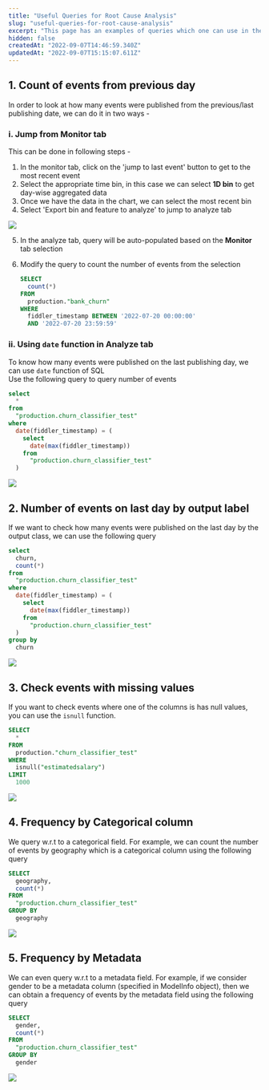 ```yaml
---
title: "Useful Queries for Root Cause Analysis"
slug: "useful-queries-for-root-cause-analysis"
excerpt: "This page has an examples of queries which one can use in the **Analyze** tab to perform Root Cause Analysis of an issue or look at various aspect of the data."
hidden: false
createdAt: "2022-09-07T14:46:59.340Z"
updatedAt: "2022-09-07T15:15:07.611Z"
---
```

## 1. Count of events from previous day

In order to look at how many events were published from the previous/last publishing date, we can do it in two ways - 

### i. Jump from **Monitor** tab

This can be done in following steps - 

1. In the monitor tab, click on the 'jump to last event' button to get to the most recent event 
2. Select the appropriate time bin, in this case we can select **1D bin** to get day-wise aggregated data
3. Once we have the data in the chart, we can select the most recent bin
4. Select 'Export bin and feature to analyze' to jump to analyze tab

![](https://files.readme.io/54545c9-1a.png)

5. In the analyze tab, query will be auto-populated based on the **Monitor** tab selection
6. Modify the query to count the number of events from the selection 

   ```sql
   SELECT
     count(*)
   FROM
     production."bank_churn"
   WHERE
     fiddler_timestamp BETWEEN '2022-07-20 00:00:00'
     AND '2022-07-20 23:59:59'
   ```

### ii. Using `date` function in Analyze tab

To know how many events were published on the last publishing day, we can use `date` function of SQL  
Use the following query to query number of events

```sql
select
  *
from
  "production.churn_classifier_test"
where
  date(fiddler_timestamp) = (
    select
      date(max(fiddler_timestamp))
    from
      "production.churn_classifier_test"
  )
```



![](https://files.readme.io/2676acb-2.png)

## 2. Number of events on last day by output label

If we want to check how many events were published on the last day by the output class, we can use the following query 

```sql SQL
select
  churn,
  count(*)
from
  "production.churn_classifier_test"
where
  date(fiddler_timestamp) = (
    select
      date(max(fiddler_timestamp))
    from
      "production.churn_classifier_test"
  )
group by 
  churn
```



![](https://files.readme.io/29e443f-3.png)

## 3. Check events with missing values

If you want to check events where one of the columns is has null values, you can use the `isnull` function. 

```sql
SELECT
  *
FROM
  production."churn_classifier_test"
WHERE
  isnull("estimatedsalary")
LIMIT
  1000
```



![](https://files.readme.io/43c2eac-4.png)

## 4. Frequency by Categorical column

We query w.r.t to a categorical field. For example, we can count the number of events by geography which is a categorical column using the following query 

```sql
SELECT
  geography,
  count(*)
FROM
  "production.churn_classifier_test"
GROUP BY
  geography

```



![](https://files.readme.io/cbc5c25-5.png)

## 5. Frequency by Metadata

We can even query w.r.t to a metadata field. For example, if we consider gender to be a metadata column (specified in ModelInfo object), then we can obtain a frequency of events by the metadata field using the following query 

```sql
SELECT
  gender,
  count(*)
FROM
  "production.churn_classifier_test"
GROUP BY
  gender

```



![](https://files.readme.io/4e5a79d-6.png)